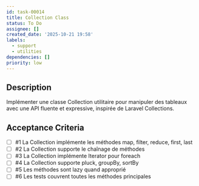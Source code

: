 ```yaml
---
id: task-00014
title: Collection Class
status: To Do
assignee: []
created_date: '2025-10-21 19:58'
labels:
  - support
  - utilities
dependencies: []
priority: low
---
```


## Description

<!-- SECTION:DESCRIPTION:BEGIN -->
Implémenter une classe Collection utilitaire pour manipuler des tableaux avec une API fluente et expressive, inspirée de Laravel Collections.
<!-- SECTION:DESCRIPTION:END -->

## Acceptance Criteria
<!-- AC:BEGIN -->
- [ ] #1 La Collection implémente les méthodes map, filter, reduce, first, last
- [ ] #2 La Collection supporte le chaînage de méthodes
- [ ] #3 La Collection implémente Iterator pour foreach
- [ ] #4 La Collection supporte pluck, groupBy, sortBy
- [ ] #5 Les méthodes sont lazy quand approprié
- [ ] #6 Les tests couvrent toutes les méthodes principales
<!-- AC:END -->
